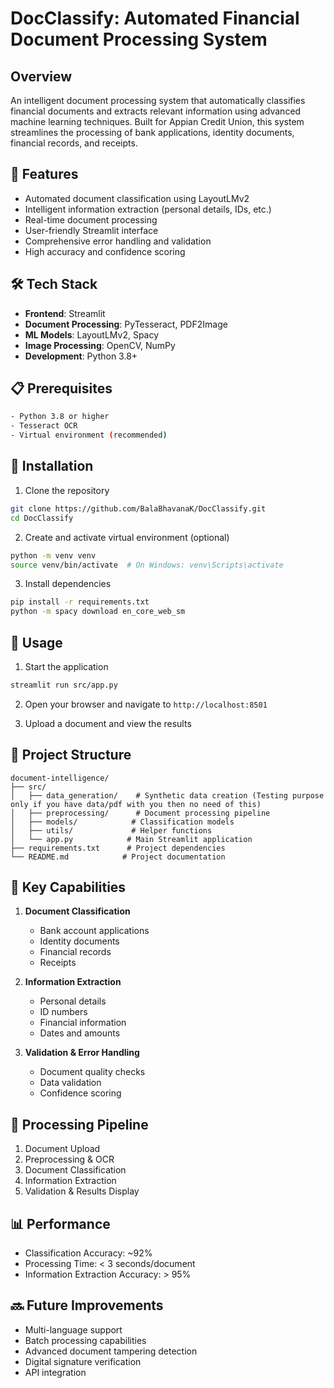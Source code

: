 # DocClassify: Automated Financial Document Processing System

## Overview
An intelligent document processing system that automatically classifies financial documents and extracts relevant information using advanced machine learning techniques. Built for Appian Credit Union, this system streamlines the processing of bank applications, identity documents, financial records, and receipts.

## 🚀 Features
- Automated document classification using LayoutLMv2
- Intelligent information extraction (personal details, IDs, etc.)
- Real-time document processing
- User-friendly Streamlit interface
- Comprehensive error handling and validation
- High accuracy and confidence scoring

## 🛠️ Tech Stack
- **Frontend**: Streamlit
- **Document Processing**: PyTesseract, PDF2Image
- **ML Models**: LayoutLMv2, Spacy
- **Image Processing**: OpenCV, NumPy
- **Development**: Python 3.8+

## 📋 Prerequisites
```bash
- Python 3.8 or higher
- Tesseract OCR
- Virtual environment (recommended)
```

## 🔧 Installation
1. Clone the repository
```bash
git clone https://github.com/BalaBhavanaK/DocClassify.git
cd DocClassify
```

2. Create and activate virtual environment (optional)
```bash
python -m venv venv
source venv/bin/activate  # On Windows: venv\Scripts\activate
```

3. Install dependencies
```bash
pip install -r requirements.txt
python -m spacy download en_core_web_sm
```

## 🚀 Usage
1. Start the application
```bash
streamlit run src/app.py
```

2. Open your browser and navigate to `http://localhost:8501`

3. Upload a document and view the results

## 📁 Project Structure
```
document-intelligence/
├── src/
│   ├── data_generation/    # Synthetic data creation (Testing purpose only if you have data/pdf with you then no need of this)
│   ├── preprocessing/      # Document processing pipeline
│   ├── models/            # Classification models
│   ├── utils/             # Helper functions
│   └── app.py            # Main Streamlit application
├── requirements.txt      # Project dependencies
└── README.md            # Project documentation
```

## 🌟 Key Capabilities
1. **Document Classification**
   - Bank account applications
   - Identity documents
   - Financial records
   - Receipts

2. **Information Extraction**
   - Personal details
   - ID numbers
   - Financial information
   - Dates and amounts

3. **Validation & Error Handling**
   - Document quality checks
   - Data validation
   - Confidence scoring

## 🔄 Processing Pipeline
1. Document Upload
2. Preprocessing & OCR
3. Document Classification
4. Information Extraction
5. Validation & Results Display

## 📊 Performance
- Classification Accuracy: ~92%
- Processing Time: < 3 seconds/document
- Information Extraction Accuracy: > 95%

## 🔜 Future Improvements
- Multi-language support
- Batch processing capabilities
- Advanced document tampering detection
- Digital signature verification
- API integration
